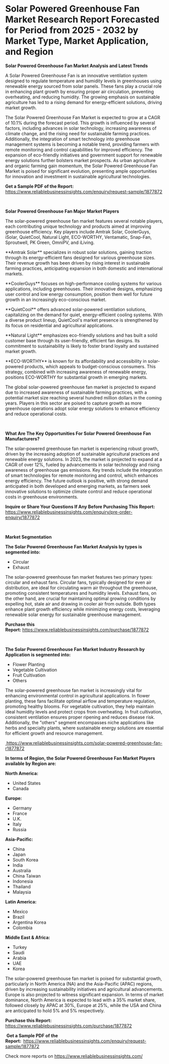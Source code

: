 <p><h1>Solar Powered Greenhouse Fan Market Research Report Forecasted for Period from 2025 -  2032 by Market Type, Market Application, and Region</h1></p><p><strong>Solar Powered Greenhouse Fan Market Analysis and Latest Trends</strong></p>
<p><p>A Solar Powered Greenhouse Fan is an innovative ventilation system designed to regulate temperature and humidity levels in greenhouses using renewable energy sourced from solar panels. These fans play a crucial role in enhancing plant growth by ensuring proper air circulation, preventing overheating, and reducing humidity. The growing emphasis on sustainable agriculture has led to a rising demand for energy-efficient solutions, driving market growth.</p><p>The Solar Powered Greenhouse Fan Market is expected to grow at a CAGR of 10.1% during the forecast period. This growth is influenced by several factors, including advances in solar technology, increasing awareness of climate change, and the rising need for sustainable farming practices. Additionally, the integration of smart technology into greenhouse management systems is becoming a notable trend, providing farmers with remote monitoring and control capabilities for improved efficiency. The expansion of eco-friendly initiatives and government support for renewable energy solutions further bolsters market prospects. As urban agriculture and organic farming gain momentum, the Solar Powered Greenhouse Fan Market is poised for significant evolution, presenting ample opportunities for innovation and investment in sustainable agricultural technologies.</p></p>
<p><strong>Get a Sample PDF of the Report:&nbsp;</strong> <a href="https://www.reliablebusinessinsights.com/enquiry/request-sample/1877872?utm_campaign=2789&utm_medium=2&utm_source=Github&utm_content=ia&utm_term=11042025&utm_id=solar-powered-greenhouse-fan">https://www.reliablebusinessinsights.com/enquiry/request-sample/1877872</a></p>
<p>&nbsp;</p>
<p><strong>Solar Powered Greenhouse Fan Major Market Players</strong></p>
<p><p>The solar-powered greenhouse fan market features several notable players, each contributing unique technology and products aimed at improving greenhouse efficiency. Key players include Amtrak Solar, CoolerGuys, iSolar, QuietCool, Natural Light, ECO-WORTHY, Ventamatic, Snap-Fan, Sproutwell, PK Green, OmniPV, and iLiving.</p><p>**Amtrak Solar** specializes in robust solar solutions, gaining traction through its energy-efficient fans designed for various greenhouse sizes. Their revenue growth has been driven by rising interest in sustainable farming practices, anticipating expansion in both domestic and international markets.</p><p>**CoolerGuys** focuses on high-performance cooling systems for various applications, including greenhouses. Their innovative designs, emphasizing user control and low energy consumption, position them well for future growth in an increasingly eco-conscious market. </p><p>**QuietCool** offers advanced solar-powered ventilation solutions, capitalizing on the demand for quiet, energy-efficient cooling systems. With a diverse product lineup, QuietCool's market presence is strengthened by its focus on residential and agricultural applications. </p><p>**Natural Light** emphasizes eco-friendly solutions and has built a solid customer base through its user-friendly, efficient fan designs. Its commitment to sustainability is likely to foster brand loyalty and sustained market growth.</p><p>**ECO-WORTHY** is known for its affordability and accessibility in solar-powered products, which appeals to budget-conscious consumers. This strategy, combined with increasing awareness of renewable energy, positions ECO-WORTHY for substantial growth in emerging markets.</p><p>The global solar-powered greenhouse fan market is projected to expand due to increased awareness of sustainable farming practices, with a potential market size reaching several hundred million dollars in the coming years. Players in this sector are poised to capture growth as more greenhouse operations adopt solar energy solutions to enhance efficiency and reduce operational costs.</p></p>
<p>&nbsp;</p>
<p><strong>What Are The Key Opportunities For Solar Powered Greenhouse Fan Manufacturers?</strong></p>
<p><p>The solar-powered greenhouse fan market is experiencing robust growth, driven by the increasing adoption of sustainable agricultural practices and renewable energy solutions. In 2023, the market is projected to expand at a CAGR of over 12%, fueled by advancements in solar technology and rising awareness of greenhouse gas emissions. Key trends include the integration of smart technologies for remote monitoring and control, which enhances energy efficiency. The future outlook is positive, with strong demand anticipated in both developed and emerging markets, as farmers seek innovative solutions to optimize climate control and reduce operational costs in greenhouse environments.</p></p>
<p><strong>Inquire or Share Your Questions If Any Before Purchasing This Report:</strong> <a href="https://www.reliablebusinessinsights.com/enquiry/pre-order-enquiry/1877872?utm_campaign=2789&utm_medium=2&utm_source=Github&utm_content=ia&utm_term=11042025&utm_id=solar-powered-greenhouse-fan">https://www.reliablebusinessinsights.com/enquiry/pre-order-enquiry/1877872</a></p>
<p>&nbsp;</p>
<p><strong>Market Segmentation</strong></p>
<p><strong>The Solar Powered Greenhouse Fan Market Analysis by types is segmented into:</strong></p>
<p><ul><li>Circular</li><li>Exhaust</li></ul></p>
<p><p>The solar-powered greenhouse fan market features two primary types: circular and exhaust fans. Circular fans, typically designed for even air distribution, are ideal for circulating warm air throughout the greenhouse, promoting consistent temperatures and humidity levels. Exhaust fans, on the other hand, are crucial for maintaining optimal growing conditions by expelling hot, stale air and drawing in cooler air from outside. Both types enhance plant growth efficiency while minimizing energy costs, leveraging renewable solar energy for sustainable greenhouse management.</p></p>
<p><strong>Purchase this Report:&nbsp;</strong><a href="https://www.reliablebusinessinsights.com/purchase/1877872?utm_campaign=2789&utm_medium=2&utm_source=Github&utm_content=ia&utm_term=11042025&utm_id=solar-powered-greenhouse-fan">https://www.reliablebusinessinsights.com/purchase/1877872</a></p>
<p>&nbsp;</p>
<p><strong>The Solar Powered Greenhouse Fan Market Industry Research by Application is segmented into:</strong></p>
<p><ul><li>Flower Planting</li><li>Vegetable Cultivation</li><li>Fruit Cultivation</li><li>Others</li></ul></p>
<p><p>The solar-powered greenhouse fan market is increasingly vital for enhancing environmental control in agricultural applications. In flower planting, these fans facilitate optimal airflow and temperature regulation, promoting healthy blooms. For vegetable cultivation, they help maintain ideal humidity levels and protect crops from overheating. In fruit cultivation, consistent ventilation ensures proper ripening and reduces disease risk. Additionally, the "others" segment encompasses niche applications like herbs and specialty plants, where sustainable energy solutions are essential for efficient growth and resource management.</p></p>
<p><a href="https://www.reliablebusinessinsights.com/solar-powered-greenhouse-fan-r1877872?utm_campaign=2789&utm_medium=2&utm_source=Github&utm_content=ia&utm_term=11042025&utm_id=solar-powered-greenhouse-fan">&nbsp;https://www.reliablebusinessinsights.com/solar-powered-greenhouse-fan-r1877872</a></p>
<p><strong>In terms of Region, the Solar Powered Greenhouse Fan Market Players available by Region are:</strong></p>
<p>
    <p> <strong> North America: </strong>
        <ul>
            <li>United States</li>
            <li>Canada</li>
        </ul>
        </p> 
    <p> <strong> Europe: </strong>
        <ul>
            <li>Germany</li>
            <li>France</li>
            <li>U.K.</li>
            <li>Italy</li>
            <li>Russia</li>
        </ul>
        </p> 
    <p> <strong> Asia-Pacific: </strong>
        <ul>
            <li>China</li>
            <li>Japan</li>
            <li>South Korea</li>
            <li>India</li>
            <li>Australia</li>
            <li>China Taiwan</li>
            <li>Indonesia</li>
            <li>Thailand</li>
            <li>Malaysia</li>
        </ul>
        </p> 
    <p> <strong> Latin America: </strong>
        <ul>
            <li>Mexico</li>
            <li>Brazil</li>
            <li>Argentina Korea</li>
            <li>Colombia</li>
        </ul>
        </p> 
    <p> <strong> Middle East & Africa: </strong>
        <ul>
            <li>Turkey</li>
            <li>Saudi</li>
            <li>Arabia</li>
            <li>UAE</li>
            <li>Korea</li>
        </ul>
    </p>
    </p>
<p><p>The solar-powered greenhouse fan market is poised for substantial growth, particularly in North America (NA) and the Asia-Pacific (APAC) regions, driven by increasing sustainability initiatives and agricultural advancements. Europe is also projected to witness significant expansion. In terms of market dominance, North America is expected to lead with a 35% market share, followed closely by APAC at 30%, Europe at 25%, while the USA and China are anticipated to hold 5% and 5% respectively.</p></p>
<p><strong>Purchase this Report: </strong><a href="https://www.reliablebusinessinsights.com/purchase/1877872?utm_campaign=2789&utm_medium=2&utm_source=Github&utm_content=ia&utm_term=11042025&utm_id=solar-powered-greenhouse-fan">https://www.reliablebusinessinsights.com/purchase/1877872</a></p>
<p>&nbsp;<strong>Get a Sample PDF of the Report:&nbsp;&nbsp;</strong><a href="https://www.reliablebusinessinsights.com/enquiry/request-sample/1877872?utm_campaign=2789&utm_medium=2&utm_source=Github&utm_content=ia&utm_term=11042025&utm_id=solar-powered-greenhouse-fan">https://www.reliablebusinessinsights.com/enquiry/request-sample/1877872</a></p>
<p><strong></strong></p>
<p>Check more reports on <a href="https://www.reliablebusinessinsights.com/?utm_campaign=2789&utm_medium=2&utm_source=Github&utm_content=ia&utm_term=11042025&utm_id=solar-powered-greenhouse-fan">https://www.reliablebusinessinsights.com/</a></p>
